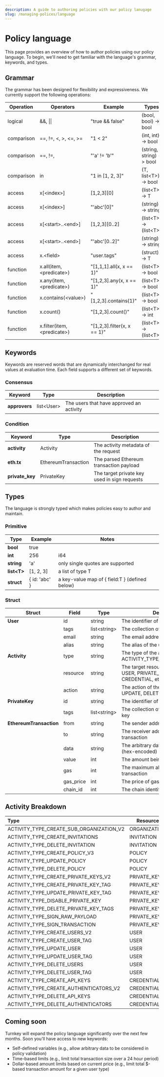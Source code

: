 ```yaml
---
description: A guide to authoring policies with our policy lanugage
slug: /managing-polices/language
---
```

# Policy language
This page provides an overview of how to author policies using our policy language. To begin, we'll need to get familiar with the language's grammar, keywords, and types.

## Grammar

The grammar has been designed for flexibility and expressiveness. We currently support the following operations:

| Operation  | Operators                     | Example                     | Types                            |
| ---------- | ----------------------------- | --------------------------- | -------------------------------- |
| logical    | &&, \|\|                      | "true && false"             | (bool, bool) -> bool             |
| comparison | ==, !=, \<, >, \<=, >=        | "1 < 2"                     | (int, int)  -> bool              |
| comparison | ==, !=,                       | "'a' != 'b'"                | (string, string)  -> bool        |
| comparison | in                            | "1 in [1, 2, 3]"            | (T, list\<T\>) -> bool           |
| access     | x[\<index\>]                  | \[1,2,3\]\[0\]              | (list\<T\>) -> T                 |
| access     | x[\<index\>]                  | "'abc'[0]"                  | (string) -> string               |
| access     | x[\<start\>..\<end\>]         | \[1,2,3\]\[0..2\]           | (list\<T\>) -> (list\<T\>)       |
| access     | x[\<start\>..\<end\>]         | "'abc'[0..2]"               | (string) -> string               |
| access     | x.\<field\>                   | "user.tags"                 | (struct) -> T                    |
| function   | x.all(item, \<predicate\>)    | "[1,1,1].all(x, x == 1)"    | (list\<T\>) -> bool              |
| function   | x.any(item, \<predicate\>)    | "[1,2,3].any(x, x == 1)"    | (list\<T\>) -> bool              |
| function   | x.contains(\<value\>)         | "[1,2,3].contains(1)"       | (list\<T\>) -> bool              |
| function   | x.count()                     | "[1,2,3].count()"           | (list\<T\>) -> int               |
| function   | x.filter(item, \<predicate\>) | "[1,2,3].filter(x, x == 1)" | (list\<T\>) -> (list\<T\>)       |

## Keywords

Keywords are reserved words that are dynamically interchanged for real values at evaluation time. Each field supports a different set of keywords.

### Consensus

| Keyword       | Type         | Description                              |
| ------------- | ------------ | ---------------------------------------- |
| **approvers** | list\<User\> | The users that have approved an activity |

### Condition

| Keyword         | Type                | Description                                  |
| --------------- | ------------------- | -------------------------------------------- |
| **activity**    | Activity            | The activity metadata of the request         |
| **eth.tx**      | EthereumTransaction | The parsed Ethereum transaction payload      |
| **private_key** | PrivateKey          | The target private key used in sign requests |

## Types

 The language is strongly typed which makes policies easy to author and maintain.

### Primitive

| Type          | Example       | Notes                                          |
| ------------- | ------------- | ---------------------------------------------- |
| **bool**      | true          |                                                |
| **int**       | 256           | i64                                            |
| **string**    | 'a'           | only single quotes are supported               |
| **list\<T\>** | [1, 2, 3]     | a list of type T                               |
| **struct**    | { id: 'abc' } | a key-value map of { field:T } (defined below) |

### Struct

| Struct                  | Field     | Type           | Description                                                                           |
| ----------------------- | --------- | -------------- | ------------------------------------------------------------------------------------- |
| **User**                | id        | string         | The identifier of the user                                                            |
|                         | tags      | list\<string\> | The collection of tags for the user                                                   |
|                         | email     | string         | The email address of the user                                                         |
|                         | alias     | string         | The alias of the user                                                                 |
| **Activity**            | type      | string         | The type of the activity (e.g. ACTIVITY_TYPE_SIGN_TRANSACTION)                        |
|                         | resource  | string         | The target resource of the activity (e.g. USER, PRIVATE_KEY, POLICY, CREDENTIAL, etc) |
|                         | action    | string         | The action of the activity (e.g. CREATE, UPDATE, DELETE, SIGN, etc)                           |
| **PrivateKey**          | id        | string         | The identifier of the private key                                                     |
|                         | tags      | list\<string\> | The collection of tags for the private key                                            |
| **EthereumTransaction** | from      | string         | The sender address of the transaction                                                 |
|                         | to        | string         | The receiver address of the transaction                                               |
|                         | data      | string         | The arbitrary data of the transaction (hex-encoded)                                   |
|                         | value     | int            | The amount being sent (in wei)                                                        |
|                         | gas       | int            | The maximum allowed gas for the transaction                                           |
|                         | gas_price | int            | The price of gas for the transaction                                                  |
|                         | chain_id  | int            | The chain identifier for the transaction                                              |

## Activity Breakdown
| Type                                       | Resource          | Action     | Notes |
| :----------------------------------------- | ---------------   | ---------- | ----- |
| ACTIVITY_TYPE_CREATE_SUB_ORGANIZATION_V2   | ORGANIZATION      | CREATE     |       |
| ACTIVITY_TYPE_CREATE_INVITATIONS           | INVITATION        | CREATE     |       |
| ACTIVITY_TYPE_DELETE_INVITATION            | INVITATION        | DELETE     |       |
| ACTIVITY_TYPE_CREATE_POLICY_V3             | POLICY            | CREATE     |       |
| ACTIVITY_TYPE_UPDATE_POLICY                | POLICY            | UPDATE     |       |
| ACTIVITY_TYPE_DELETE_POLICY                | POLICY            | DELETE     |       |
| ACTIVITY_TYPE_CREATE_PRIVATE_KEYS_V2       | PRIVATE_KEY       | CREATE     |       |
| ACTIVITY_TYPE_CREATE_PRIVATE_KEY_TAG       | PRIVATE_KEY       | CREATE     |       |
| ACTIVITY_TYPE_UPDATE_PRIVATE_KEY_TAG       | PRIVATE_KEY       | UPDATE     |       |
| ACTIVITY_TYPE_DISABLE_PRIVATE_KEY          | PRIVATE_KEY       | DELETE     |       |
| ACTIVITY_TYPE_DELETE_PRIVATE_KEY_TAGS      | PRIVATE_KEY       | DELELE     |       |
| ACTIVITY_TYPE_SIGN_RAW_PAYLOAD             | PRIVATE_KEY       | SIGN       |       |
| ACTIVITY_TYPE_SIGN_TRANSACTION             | PRIVATE_KEY       | SIGN       |       |
| ACTIVITY_TYPE_CREATE_USERS_V2              | USER              | CREATE     |       |
| ACTIVITY_TYPE_CREATE_USER_TAG              | USER              | CREATE     |       |
| ACTIVITY_TYPE_UPDATE_USER                  | USER              | UPDATE     |       |
| ACTIVITY_TYPE_UPDATE_USER_TAG              | USER              | UPDATE     |       |
| ACTIVITY_TYPE_DELETE_USERS                 | USER              | DELETE     |       |
| ACTIVITY_TYPE_DELETE_USER_TAG              | USER              | DELETE     |       |
| ACTIVITY_TYPE_CREATE_API_KEYS              | CREDENTIAL        | CREATE     |       |
| ACTIVITY_TYPE_CREATE_AUTHENTICATORS_V2     | CREDENTIAL        | CREATE     |       |
| ACTIVITY_TYPE_DELETE_API_KEYS              | CREDENTIAL        | DELETE     |       |
| ACTIVITY_TYPE_DELETE_AUTHENTICATORS        | CREDENTIAL        | DELETE     |       |

## Coming soon

Turnkey will expand the policy language significantly over the next few months. Soon you'll have access to new keywords:

- Self-defined variables (e.g., allow arbitrary data to be considered in policy validation)
- Time-based limits (e.g., limit total transaction size over a 24 hour period)
- Dollar-based amount limits based on current price (e.g., limit total $-based transaction amount for a given user type)
